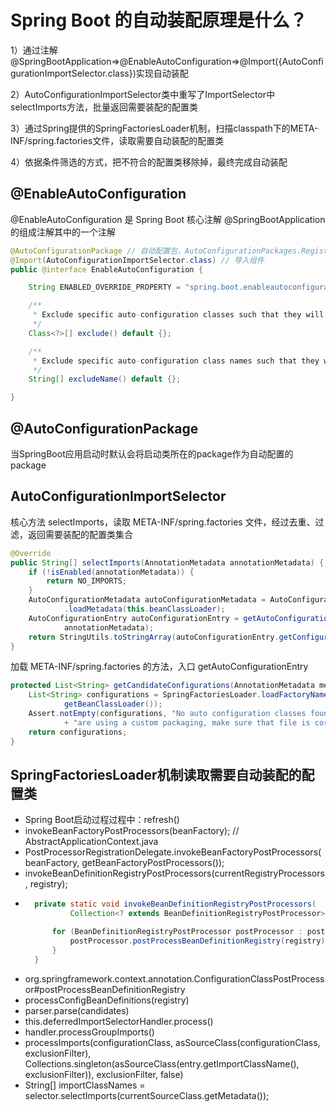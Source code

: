 # Spring Boot 的自动装配原理是什么？

1）通过注解@SpringBootApplication=>@EnableAutoConfiguration=>@Import({AutoConfigurationImportSelector.class})实现自动装配

2）AutoConfigurationImportSelector类中重写了ImportSelector中selectImports方法，批量返回需要装配的配置类

3）通过Spring提供的SpringFactoriesLoader机制，扫描classpath下的META-INF/spring.factories文件，读取需要自动装配的配置类

4）依据条件筛选的方式，把不符合的配置类移除掉，最终完成自动装配


## @EnableAutoConfiguration
@EnableAutoConfiguration 是 Spring Boot 核心注解 @SpringBootApplication 的组成注解其中的一个注解

```java
@AutoConfigurationPackage // 自动配置包，AutoConfigurationPackages.Registrar.class
@Import(AutoConfigurationImportSelector.class) // 导入组件
public @interface EnableAutoConfiguration {

	String ENABLED_OVERRIDE_PROPERTY = "spring.boot.enableautoconfiguration";

	/**
	 * Exclude specific auto-configuration classes such that they will never be applied.
	 */
	Class<?>[] exclude() default {};

	/**
	 * Exclude specific auto-configuration class names such that they will never be applied.
	 */
	String[] excludeName() default {};

}
```

## @AutoConfigurationPackage
当SpringBoot应用启动时默认会将启动类所在的package作为自动配置的package

## AutoConfigurationImportSelector
核心方法 selectImports，读取 META-INF/spring.factories 文件，经过去重、过滤，返回需要装配的配置类集合
```java
@Override
public String[] selectImports(AnnotationMetadata annotationMetadata) {
    if (!isEnabled(annotationMetadata)) {
        return NO_IMPORTS;
    }
    AutoConfigurationMetadata autoConfigurationMetadata = AutoConfigurationMetadataLoader
            .loadMetadata(this.beanClassLoader);
    AutoConfigurationEntry autoConfigurationEntry = getAutoConfigurationEntry(autoConfigurationMetadata,
            annotationMetadata);
    return StringUtils.toStringArray(autoConfigurationEntry.getConfigurations());
}
```

加载 META-INF/spring.factories 的方法，入口 getAutoConfigurationEntry
```java
protected List<String> getCandidateConfigurations(AnnotationMetadata metadata, AnnotationAttributes attributes) {
    List<String> configurations = SpringFactoriesLoader.loadFactoryNames(getSpringFactoriesLoaderFactoryClass(),
            getBeanClassLoader());
    Assert.notEmpty(configurations, "No auto configuration classes found in META-INF/spring.factories. If you "
            + "are using a custom packaging, make sure that file is correct.");
    return configurations;
}
```

## SpringFactoriesLoader机制读取需要自动装配的配置类
- Spring Boot启动过程过程中：refresh()
- invokeBeanFactoryPostProcessors(beanFactory); // AbstractApplicationContext.java
- PostProcessorRegistrationDelegate.invokeBeanFactoryPostProcessors(beanFactory, getBeanFactoryPostProcessors());
- invokeBeanDefinitionRegistryPostProcessors(currentRegistryProcessors, registry);
- ```java
	private static void invokeBeanDefinitionRegistryPostProcessors(
			Collection<? extends BeanDefinitionRegistryPostProcessor> postProcessors, BeanDefinitionRegistry registry) {

		for (BeanDefinitionRegistryPostProcessor postProcessor : postProcessors) {
			postProcessor.postProcessBeanDefinitionRegistry(registry);
		}
	}
  ```
- org.springframework.context.annotation.ConfigurationClassPostProcessor#postProcessBeanDefinitionRegistry
- processConfigBeanDefinitions(registry)
- parser.parse(candidates)
- this.deferredImportSelectorHandler.process()
- handler.processGroupImports()
- processImports(configurationClass, asSourceClass(configurationClass, exclusionFilter), Collections.singleton(asSourceClass(entry.getImportClassName(), exclusionFilter)), exclusionFilter, false)
- String[] importClassNames = selector.selectImports(currentSourceClass.getMetadata());
